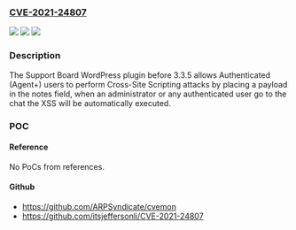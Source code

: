 ### [CVE-2021-24807](https://cve.mitre.org/cgi-bin/cvename.cgi?name=CVE-2021-24807)
![](https://img.shields.io/static/v1?label=Product&message=Support%20Board&color=blue)
![](https://img.shields.io/static/v1?label=Version&message=3.3.5%3C%203.3.5%20&color=brighgreen)
![](https://img.shields.io/static/v1?label=Vulnerability&message=CWE-79%20Cross-site%20Scripting%20(XSS)&color=brighgreen)

### Description

The Support Board WordPress plugin before 3.3.5 allows Authenticated (Agent+) users to perform Cross-Site Scripting attacks by placing a payload in the notes field, when an administrator or any authenticated user go to the chat the XSS will be automatically executed.

### POC

#### Reference
No PoCs from references.

#### Github
- https://github.com/ARPSyndicate/cvemon
- https://github.com/itsjeffersonli/CVE-2021-24807

